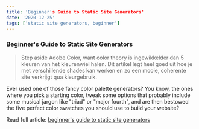 ```yaml
---
title: 'Beginner's Guide to Static Site Generators'
date: '2020-12-25'
tags: ['static site generators, beginner']
---
```

### Beginner's Guide to Static Site Generators

> Step aside Adobe Color, want color theory is ingewikkelder dan 5 kleuren van het kleurenwiel halen. Dit artikel legt heel goed uit hoe je met verschillende shades kan werken en zo een mooie, coherente site verkrijgt qua kleurgebruik.

Ever used one of those fancy color palette generators? You know, the ones where you pick a starting color, tweak some options that probably include some musical jargon like "triad" or "major fourth", and are then bestowed the five perfect color swatches you should use to build your website?

Read full article: [beginner's guide to static site generators](https://bejamas.io/blog/static-site-generators/#eleventy)
